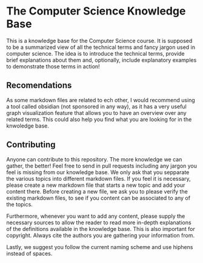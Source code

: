 # The Computer Science Knowledge Base
This is a knowledge base for the Computer Science course. It is supposed to be a summarized view of all the technical terms and fancy jargon used in computer science.
The idea is to introduce the technical terms, provide brief explanations about them and, optionally, include explanatory examples to demonstrate those terms in action!

## Recomendations
As some markdown files are related to ech other, I would recommend using a tool called obsidian (not sponsored in any way), as it has a very useful graph visualization feature that allows you to have an overview over any related terms. This could also help you find what you are looking for in the knwoledge base.

## Contributing
Anyone can contribute to this repository. The more knowledge we can gather, the better! Feel free to send in pull requests including any jargon you feel is missing from our knowledge base. 
We only ask that you sepparate the various topics into different markdown files. If you feel it is necessary, please create a new markdown file that starts a new topic and add your content there. Before creating a new file, we ask you to please verify the existing markdown files, to see if you content can be associated to any of the topics. 

Furthermore, whenever you want to add any content, please supply the necessary sources to allow the reader to read more in-depth explanations of the definitions available in the knowledge base. This is also important for copyright. Always cite the authors you are gathering your information from.

Lastly, we suggest you follow the current naming scheme and use hiphens instead of spaces.